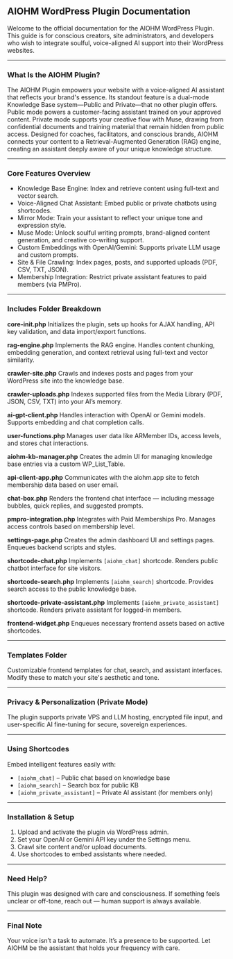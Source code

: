 ## AIOHM WordPress Plugin Documentation

Welcome to the official documentation for the AIOHM WordPress Plugin. This guide is for conscious creators, site administrators, and developers who wish to integrate soulful, voice-aligned AI support into their WordPress websites.

---

### What Is the AIOHM Plugin?

The AIOHM Plugin empowers your website with a voice-aligned AI assistant that reflects your brand's essence. Its standout feature is a dual-mode Knowledge Base system—Public and Private—that no other plugin offers. Public mode powers a customer-facing assistant trained on your approved content. Private mode supports your creative flow with Muse, drawing from confidential documents and training material that remain hidden from public access. Designed for coaches, facilitators, and conscious brands, AIOHM connects your content to a Retrieval-Augmented Generation (RAG) engine, creating an assistant deeply aware of your unique knowledge structure.

---

### Core Features Overview

* Knowledge Base Engine: Index and retrieve content using full-text and vector search.
* Voice-Aligned Chat Assistant: Embed public or private chatbots using shortcodes.
* Mirror Mode: Train your assistant to reflect your unique tone and expression style.
* Muse Mode: Unlock soulful writing prompts, brand-aligned content generation, and creative co-writing support.
* Custom Embeddings with OpenAI/Gemini: Supports private LLM usage and custom prompts.
* Site & File Crawling: Index pages, posts, and supported uploads (PDF, CSV, TXT, JSON).
* Membership Integration: Restrict private assistant features to paid members (via PMPro).

---

### Includes Folder Breakdown

**core-init.php**
Initializes the plugin, sets up hooks for AJAX handling, API key validation, and data import/export functions.

**rag-engine.php**
Implements the RAG engine. Handles content chunking, embedding generation, and context retrieval using full-text and vector similarity.

**crawler-site.php**
Crawls and indexes posts and pages from your WordPress site into the knowledge base.

**crawler-uploads.php**
Indexes supported files from the Media Library (PDF, JSON, CSV, TXT) into your AI’s memory.

**ai-gpt-client.php**
Handles interaction with OpenAI or Gemini models. Supports embedding and chat completion calls.

**user-functions.php**
Manages user data like ARMember IDs, access levels, and stores chat interactions.

**aiohm-kb-manager.php**
Creates the admin UI for managing knowledge base entries via a custom WP\_List\_Table.

**api-client-app.php**
Communicates with the aiohm.app site to fetch membership data based on user email.

**chat-box.php**
Renders the frontend chat interface — including message bubbles, quick replies, and suggested prompts.

**pmpro-integration.php**
Integrates with Paid Memberships Pro. Manages access controls based on membership level.

**settings-page.php**
Creates the admin dashboard UI and settings pages. Enqueues backend scripts and styles.

**shortcode-chat.php**
Implements `[aiohm_chat]` shortcode. Renders public chatbot interface for site visitors.

**shortcode-search.php**
Implements `[aiohm_search]` shortcode. Provides search access to the public knowledge base.

**shortcode-private-assistant.php**
Implements `[aiohm_private_assistant]` shortcode. Renders private assistant for logged-in members.

**frontend-widget.php**
Enqueues necessary frontend assets based on active shortcodes.

---

### Templates Folder

Customizable frontend templates for chat, search, and assistant interfaces. Modify these to match your site's aesthetic and tone.

---

### Privacy & Personalization (Private Mode)

The plugin supports private VPS and LLM hosting, encrypted file input, and user-specific AI fine-tuning for secure, sovereign experiences.

---

### Using Shortcodes

Embed intelligent features easily with:

* `[aiohm_chat]` – Public chat based on knowledge base
* `[aiohm_search]` – Search box for public KB
* `[aiohm_private_assistant]` – Private AI assistant (for members only)

---

### Installation & Setup

1. Upload and activate the plugin via WordPress admin.
2. Set your OpenAI or Gemini API key under the Settings menu.
3. Crawl site content and/or upload documents.
4. Use shortcodes to embed assistants where needed.

---

### Need Help?

This plugin was designed with care and consciousness. If something feels unclear or off-tone, reach out — human support is always available.

---

### Final Note

Your voice isn’t a task to automate. It’s a presence to be supported. Let AIOHM be the assistant that holds your frequency with care.
